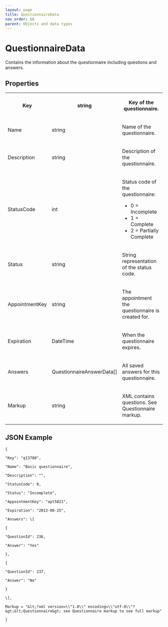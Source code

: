 ```yaml
---
layout: page
title: QuestionnaireData
nav_order: 68
parent: Objects and data types
---
```


# QuestionnaireData

Contains the information about the questionnaire including questions and answers.

## Properties

<table><tbody><tr><th><p>Key</p></th><th><p>string</p></th><th><p>Key of the questionnaire.</p></th></tr><tr><td><p>Name</p></td><td><p>string</p></td><td><p>Name of the questionnaire.</p></td></tr><tr><td><p>Description</p></td><td><p>string</p></td><td><p>Description of the questionnaire.</p></td></tr><tr><td><p>StatusCode</p></td><td><p>int</p></td><td><p>Status code of the questionnaire:</p><ul><li>0 = Incomplete</li><li>1 = Complete</li><li>2 = Partially Complete</li></ul></td></tr><tr><td><p>Status</p></td><td><p>string</p></td><td><p>String representation of the status code.</p></td></tr><tr><td><p>AppointmentKey</p></td><td><p>string</p></td><td><p>The appointment the questionnaire is created for.</p></td></tr><tr><td><p>Expiration</p></td><td><p>DateTime</p></td><td><p>When the questionnaire expires.</p></td></tr><tr><td><p>Answers</p></td><td><p>QuestionnaireAnswerData[]</p></td><td><p>All saved answers for this questionnaire.</p></td></tr><tr><td><p>Markup</p></td><td><p>string</p></td><td><p>XML contains questions. See Questionnaire markup.</p></td></tr></tbody></table>

## JSON Example

```
{

"Key": "q13788",

"Name": "Basic questionnaire",

"Description": "",

"StatusCode": 0,

"Status": "Incomplete",

"AppointmentKey": "apt5821",

"Expiration": "2013-08-25",

"Answers": \[

{

"QuestionId": 236,

"Answer": "Yes"

},

{

"QuestionId": 237,

"Answer": "No"

}

\],

Markup = "&lt;?xml version=\\"1.0\\" encoding=\\"utf-8\\"?&gt;&lt;Questionnaire&gt; see Questionnaire markup to see full markup"

}
```
